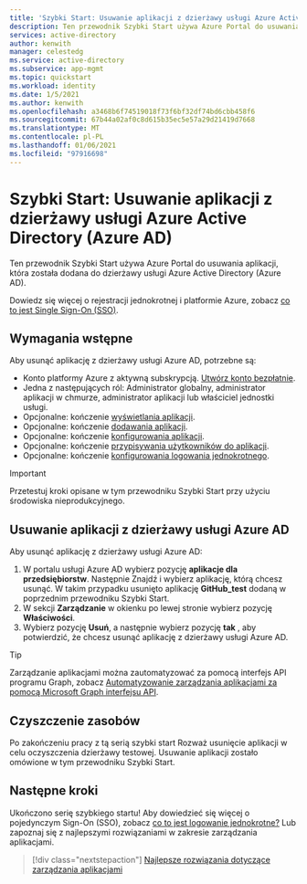 ```yaml
---
title: 'Szybki Start: Usuwanie aplikacji z dzierżawy usługi Azure Active Directory (Azure AD)'
description: Ten przewodnik Szybki Start używa Azure Portal do usuwania aplikacji z dzierżawy Azure Active Directory (Azure AD).
services: active-directory
author: kenwith
manager: celestedg
ms.service: active-directory
ms.subservice: app-mgmt
ms.topic: quickstart
ms.workload: identity
ms.date: 1/5/2021
ms.author: kenwith
ms.openlocfilehash: a3468b6f74519018f73f6bf32df74bd6cbb458f6
ms.sourcegitcommit: 67b44a02af0c8d615b35ec5e57a29d21419d7668
ms.translationtype: MT
ms.contentlocale: pl-PL
ms.lasthandoff: 01/06/2021
ms.locfileid: "97916698"
---
```

# <a name="quickstart-delete-an-application-from-your-azure-active-directory-azure-ad-tenant"></a>Szybki Start: Usuwanie aplikacji z dzierżawy usługi Azure Active Directory (Azure AD)

Ten przewodnik Szybki Start używa Azure Portal do usuwania aplikacji, która została dodana do dzierżawy usługi Azure Active Directory (Azure AD).

Dowiedz się więcej o rejestracji jednokrotnej i platformie Azure, zobacz [co to jest Single Sign-On (SSO)](what-is-single-sign-on.md).

## <a name="prerequisites"></a>Wymagania wstępne

Aby usunąć aplikację z dzierżawy usługi Azure AD, potrzebne są:

- Konto platformy Azure z aktywną subskrypcją. [Utwórz konto bezpłatnie](https://azure.microsoft.com/free/?WT.mc_id=A261C142F).
- Jedna z następujących ról: Administrator globalny, administrator aplikacji w chmurze, administrator aplikacji lub właściciel jednostki usługi.
- Opcjonalne: kończenie [wyświetlania aplikacji](view-applications-portal.md).
- Opcjonalne: kończenie [dodawania aplikacji](add-application-portal.md).
- Opcjonalne: kończenie [konfigurowania aplikacji](add-application-portal-configure.md).
- Opcjonalne: kończenie [przypisywania użytkowników do aplikacji](add-application-portal-assign-users.md).
- Opcjonalne: kończenie [konfigurowania logowania jednokrotnego](add-application-portal-setup-sso.md).

>[!IMPORTANT]
>Przetestuj kroki opisane w tym przewodniku Szybki Start przy użyciu środowiska nieprodukcyjnego.

## <a name="delete-an-application-from-your-azure-ad-tenant"></a>Usuwanie aplikacji z dzierżawy usługi Azure AD

Aby usunąć aplikację z dzierżawy usługi Azure AD:

1. W portalu usługi Azure AD wybierz pozycję **aplikacje dla przedsiębiorstw**. Następnie Znajdź i wybierz aplikację, którą chcesz usunąć. W takim przypadku usunięto aplikację **GitHub_test** dodaną w poprzednim przewodniku Szybki Start.
1. W sekcji **Zarządzanie** w okienku po lewej stronie wybierz pozycję **Właściwości**.
1. Wybierz pozycję **Usuń**, a następnie wybierz pozycję **tak** , aby potwierdzić, że chcesz usunąć aplikację z dzierżawy usługi Azure AD.

> [!TIP]
> Zarządzanie aplikacjami można zautomatyzować za pomocą interfejs API programu Graph, zobacz [Automatyzowanie zarządzania aplikacjami za pomocą Microsoft Graph interfejsu API](/graph/application-saml-sso-configure-api).

## <a name="clean-up-resources"></a>Czyszczenie zasobów

Po zakończeniu pracy z tą serią szybki start Rozważ usunięcie aplikacji w celu oczyszczenia dzierżawy testowej. Usuwanie aplikacji zostało omówione w tym przewodniku Szybki Start.

## <a name="next-steps"></a>Następne kroki

Ukończono serię szybkiego startu! Aby dowiedzieć się więcej o pojedynczym Sign-On (SSO), zobacz [co to jest logowanie jednokrotne?](what-is-single-sign-on.md) Lub zapoznaj się z najlepszymi rozwiązaniami w zakresie zarządzania aplikacjami.
> [!div class="nextstepaction"]
> [Najlepsze rozwiązania dotyczące zarządzania aplikacjami](application-management-fundamentals.md)
